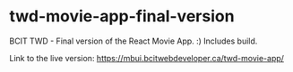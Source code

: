 # twd-movie-app-final-version
BCIT TWD - Final version of the React Movie App. :) Includes build.

Link to the live version: https://mbui.bcitwebdeveloper.ca/twd-movie-app/
